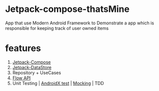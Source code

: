 # Jetpack-compose-thatsMine
App that use Modern Android Framework to Demonstrate a app which is responsible for keeping track of user owned items

# features
1. [Jetpack-Compose](https://developer.android.com/courses/pathways/compose)
2. [Jetpack-DataStore](https://developer.android.com/topic/libraries/architecture/datastore)
3. Repository + UseCases
4. [Flow API](https://github.com/MindorksOpenSource/Kotlin-Flow-Android-Examples)
5. Unit Testing | [AndroidX test](http://robolectric.org/androidx_test/) | [Mocking](https://github.com/mockk/mockk) | TDD

